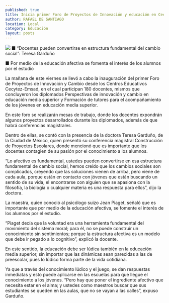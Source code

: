 ```yaml
---
published: true
title: Inicia primer Foro de Proyectos de Innovación y educación en Cecytez
author: RAFAEL DE SANTIAGO
location: Local
category: Educación
layout: posts
---
```


![](http://i.imgur.com/jrPS1o6m.jpg)
■ “Docentes pueden convertirse en estructura fundamental del cambio social”: Teresa Garduño

■ Por medio de la educación afectiva se fomenta el interés de los alumnos por el estudio

La mañana de este viernes se llevó a cabo la inauguración del primer Foro de Proyectos de Innovación y Cambio desde los Centros Educativos Cecytez-Emsad, en el cual participan 180 docentes, mismos que concluyeron los diplomados Perspectivas de innovación y cambio en educación media superior y Formación de tutores para el acompañamiento de los jóvenes en educación media superior.

En este foro se realizarán mesas de trabajo, donde los docentes expondrán algunos proyectos desarrollados durante los diplomados, además de que habrá conferencias magistrales.

Dentro de ellas, se contó con la presencia de la doctora Teresa Garduño, de la Ciudad de México, quien presentó su conferencia magistral Construcción de Proyectos Escolares, donde mencionó que es importante que los docentes contagien de su pasión por el conocimiento a los alumnos.

“Lo afectivo es fundamental, ustedes pueden convertirse en esa estructura fundamental de cambio social, hemos creído que los cambios sociales son complicados, creyendo que las soluciones vienen de arriba, pero viene de cada aula, porque están en contacto con jóvenes que están buscando un sentido de su vida, el encontrarse con alguien que se apasiona con la filosofía, la biología o cualquier materia es una respuesta para ellos”, dijo la doctora.

La maestra, quien conoció al psicólogo suizo Jean Piaget, señaló que es importante que por medio de la educación afectiva, se fomente el interés de los alumnos por el estudio.

“Piaget decía que la voluntad era una herramienta fundamental del movimiento del sistema moral; para él, no se puede construir un conocimiento sin sentimientos; porque la estructura afectiva es un modelo que debe ir pegado a lo cognitivo”, explicó la docente.

En este sentido, la educación debe ser lúdica también en la educación media superior, sin importar que las dinámicas sean parecidas a las de preescolar, pues lo lúdico forma parte de la vida cotidiana.

Ya que a través del conocimiento lúdico y el juego, se dan respuestas inmediatas y esto puede aplicarse en las escuelas para que llegue el conocimiento a los jóvenes.
“Pero hay que poner el ingrediente afectivo que necesita estar en el alma; y ustedes como maestros buscar que sus estudiantes se queden en las aulas, que no se vayan a las calles”, expuso Garduño.
